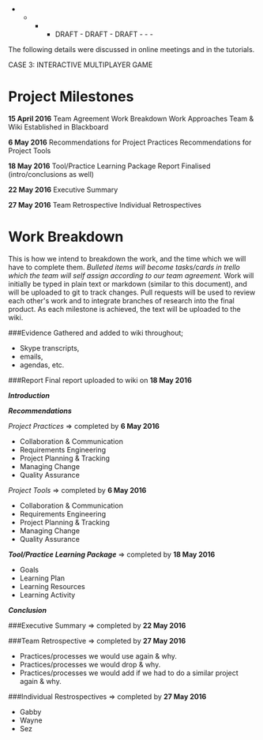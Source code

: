 - - - - DRAFT - DRAFT - DRAFT - - - 

The following details were discussed in online meetings and in the tutorials.

CASE 3: INTERACTIVE MULTIPLAYER GAME

Project Milestones
==================

**15 April 2016**
Team Agreement
Work Breakdown
Work Approaches
Team & Wiki Established in Blackboard

**6 May 2016**
Recommendations for Project Practices
Recommendations for Project Tools

**18 May 2016**
Tool/Practice Learning Package
Report Finalised (intro/conclusions as well)

**22 May 2016**
Executive Summary

**27 May 2016**
Team Retrospective
Individual Retrospectives 


Work Breakdown
==============

This is how we intend to breakdown the work, and the time which we will have to complete them. _Bulleted items will become tasks/cards in trello which the team will self assign according to our team agreement._
Work will initially be typed in plain text or markdown (similar to this document), and will be uploaded to git to track changes.
Pull requests will be used to review each other's work and to integrate branches of research into the final product. As each milestone is achieved, the text will be uploaded to the wiki.

###Evidence
Gathered and added to wiki throughout; 
 * Skype transcripts,
 * emails, 
 * agendas, etc.

###Report
Final report uploaded to wiki on **18 May 2016**

**_Introduction_**

**_Recommendations_**

_Project Practices_
=> completed by **6 May 2016**
   * Collaboration & Communication
   * Requirements Engineering
   * Project Planning & Tracking
   * Managing Change
   * Quality Assurance

_Project Tools_
=> completed by **6 May 2016**
   * Collaboration & Communication
   * Requirements Engineering
   * Project Planning & Tracking
   * Managing Change
   * Quality Assurance

**_Tool/Practice Learning Package_**
=> completed by **18 May 2016**
  * Goals
  * Learning Plan
  * Learning Resources
  * Learning Activity

**_Conclusion_**

###Executive Summary
 => completed by **22 May 2016**

###Team Retrospective
 => completed by **27 May 2016**
  * Practices/processes we would use again & why.
  * Practices/processes we would drop & why.
  * Practices/processes we would add if we had to do a similar project again & why.

###Individual Restrospectives
 => completed by **27 May 2016**
 * Gabby
 * Wayne
 * Sez


